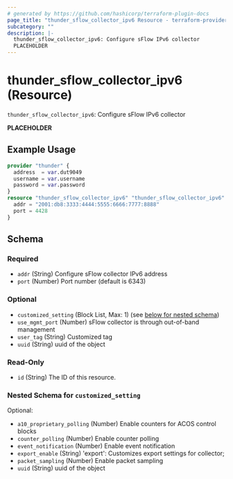 ```yaml
---
# generated by https://github.com/hashicorp/terraform-plugin-docs
page_title: "thunder_sflow_collector_ipv6 Resource - terraform-provider-thunder"
subcategory: ""
description: |-
  thunder_sflow_collector_ipv6: Configure sFlow IPv6 collector
  PLACEHOLDER
---
```


# thunder_sflow_collector_ipv6 (Resource)

`thunder_sflow_collector_ipv6`: Configure sFlow IPv6 collector

__PLACEHOLDER__

## Example Usage

```terraform
provider "thunder" {
  address  = var.dut9049
  username = var.username
  password = var.password
}
resource "thunder_sflow_collector_ipv6" "thunder_sflow_collector_ipv6" {
  addr = "2001:db8:3333:4444:5555:6666:7777:8888"
  port = 4428
}
```

<!-- schema generated by tfplugindocs -->
## Schema

### Required

- `addr` (String) Configure sFlow collector IPv6 address
- `port` (Number) Port number (default is 6343)

### Optional

- `customized_setting` (Block List, Max: 1) (see [below for nested schema](#nestedblock--customized_setting))
- `use_mgmt_port` (Number) sFlow collector is through out-of-band management
- `user_tag` (String) Customized tag
- `uuid` (String) uuid of the object

### Read-Only

- `id` (String) The ID of this resource.

<a id="nestedblock--customized_setting"></a>
### Nested Schema for `customized_setting`

Optional:

- `a10_proprietary_polling` (Number) Enable counters for ACOS control blocks
- `counter_polling` (Number) Enable counter polling
- `event_notification` (Number) Enable event notification
- `export_enable` (String) 'export': Customizes export settings for collector;
- `packet_sampling` (Number) Enable packet sampling
- `uuid` (String) uuid of the object


